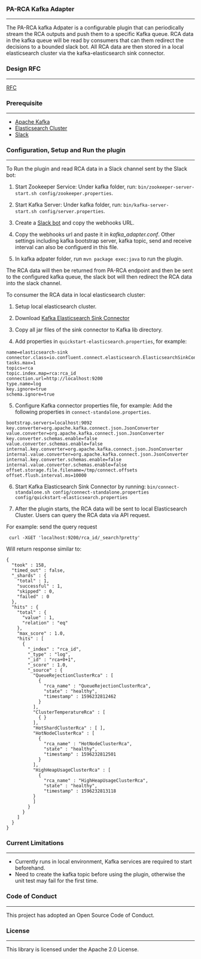 ### PA-RCA Kafka Adapter
***
The PA-RCA kafka Adpater is a configurable plugin that can periodically stream the RCA outputs and push them to a specific Kafka queue. RCA data in the kafka queue will be read by consumers that can them redirect the decisions to a bounded slack bot. All RCA data are then stored in a local elasticsearch cluster via the kafka-elasticsearch sink connector.


### Design RFC
***
[RFC]()

### Prerequisite
***
  - [Apache Kafka](https://kafka.apache.org/)
  - [Elasticsearch Cluster](https://www.elastic.co/downloads/elasticsearch)
  - [Slack](https://slack.com/)


### Configuration, Setup and Run the plugin
***
To Run the plugin and read RCA data in a Slack channel sent by the Slack bot:
1. Start Zookeeper Service:
 Under kafka folder, run: `bin/zookeeper-server-start.sh config/zookeeper.properties`.

2. Start Kafka Server:
 Under kafka folder, run: `bin/kafka-server-start.sh config/server.properties`.

3. Create a [Slack bot](https://api.slack.com/messaging/webhooks) and copy the webhooks URL.

4. Copy the webhooks url and paste it in *kafka_adapter.conf*. Other settings including kafka bootstrap server, kafka topic, send and receive interval can also be configuerd in this file.

5. In kafka adpater folder, run `mvn package exec:java` to run the plugin.

The RCA data will then be returned from PA-RCA endpoint and then be sent to the configured kafka queue, the slack bot will then redirect the RCA data into the slack channel.

To consumer the RCA data in local elasticsearch cluster:

1. Setup local elasticsearch cluster.
2. Download [Kafka Elasticsearch Sink Connector](https://www.confluent.io/hub/confluentinc/kafka-connect-elasticsearch)
3. Copy all jar files of the sink connector to Kafka lib directory.

4. Add properties in `quickstart-elasticsearch.properties`, for example:
```
name=elasticsearch-sink
connector.class=io.confluent.connect.elasticsearch.ElasticsearchSinkConnector
tasks.max=1
topics=rca
topic.index.map=rca:rca_id
connection.url=http://localhost:9200
type.name=log
key.ignore=true
schema.ignore=true
```

5. Configure Kafka connector properties file, for example: Add the following properties in `connect-standalone.properties`.

```
bootstrap.servers=localhost:9092
key.converter=org.apache.kafka.connect.json.JsonConverter
value.converter=org.apache.kafka.connect.json.JsonConverter
key.converter.schemas.enable=false
value.converter.schemas.enable=false
internal.key.converter=org.apache.kafka.connect.json.JsonConverter
internal.value.converter=org.apache.kafka.connect.json.JsonConverter
internal.key.converter.schemas.enable=false
internal.value.converter.schemas.enable=false
offset.storage.file.filename=/tmp/connect.offsets
offset.flush.interval.ms=10000
```

6. Start Kafka Elasticsearch Sink Connector by running: `bin/connect-standalone.sh config/connect-standalone.properties config/quickstart-elasticsearch.properties`

7. After the plugin starts, the RCA data will be sent to local Elasticsearch Cluster. Users can query the RCA data via API request. 

For example: send the query request
```
 curl -XGET 'localhost:9200/rca_id/_search?pretty'
```

Will return response similar to:
```
{
  "took" : 158,
  "timed_out" : false,
  "_shards" : {
    "total" : 1,
    "successful" : 1,
    "skipped" : 0,
    "failed" : 0
  },
  "hits" : {
    "total" : {
      "value" : 1,
      "relation" : "eq"
    },
    "max_score" : 1.0,
    "hits" : [
      {
        "_index" : "rca_id",
        "_type" : "log",
        "_id" : "rca+0+1",
        "_score" : 1.0,
        "_source" : {
          "QueueRejectionClusterRca" : [
            {
              "rca_name" : "QueueRejectionClusterRca",
              "state" : "healthy",
              "timestamp" : 1596232812462
            }
          ],
          "ClusterTemperatureRca" : [
            { }
          ],
          "HotShardClusterRca" : [ ],
          "HotNodeClusterRca" : [
            {
              "rca_name" : "HotNodeClusterRca",
              "state" : "healthy",
              "timestamp" : 1596232812501
            }
          ],
          "HighHeapUsageClusterRca" : [
            {
              "rca_name" : "HighHeapUsageClusterRca",
              "state" : "healthy",
              "timestamp" : 1596232813118
          }
          ]
        }
      }
    ]
  }
}
```

### Current Limitations
***
- Currently runs in local environment, Kafka services are required to start beforehand.
- Need to create the kafka topic before using the plugin, otherwise the unit test may fail for the first time. 

### Code of Conduct
***
This project has adopted an Open Source Code of Conduct.

### License
***
This library is licensed under the Apache 2.0 License.